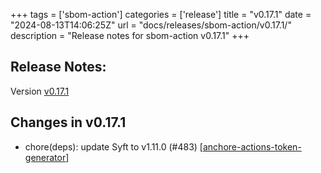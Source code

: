 +++
tags = ['sbom-action']
categories = ['release']
title = "v0.17.1"
date = "2024-08-13T14:06:25Z"
url = "docs/releases/sbom-action/v0.17.1/"
description = "Release notes for sbom-action v0.17.1"
+++

## Release Notes:
Version [v0.17.1](https://github.com/anchore/sbom-action/releases/tag/v0.17.1)

## Changes in v0.17.1

- chore(deps): update Syft to v1.11.0 (#483) [[anchore-actions-token-generator](https://github.com/anchore-actions-token-generator)]
